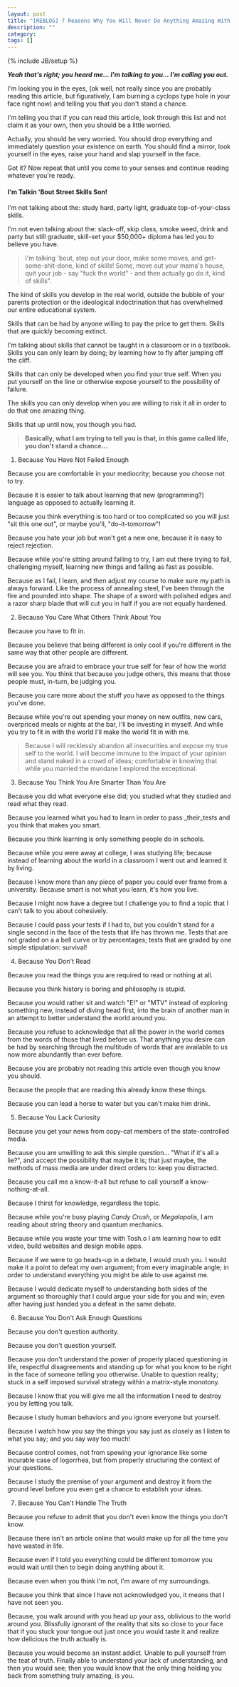 ```yaml
---
layout: post
title: "[REBLOG] 7 Reasons Why You Will Never Do Anything Amazing With Your Life"
description: ""
category: 
tags: []
---
```

{% include JB/setup %}

**_Yeah that's right; you heard me... I'm talking to you... I'm calling you out._**

I'm looking you in the eyes, (ok well, not really since you are probably reading this article, but figuratively, I am burning a cyclops type hole in your face right now) and telling you that you don't stand a chance.

I'm telling you that if you can read this article, look through this list and not claim it as your own, then you should be a little worried.

Actually, you should be very worried. You should drop everything and immediately question your existence on earth. You should find a mirror, look yourself in the eyes, raise your hand and slap yourself in the face.

Got it? Now repeat that until you come to your senses and continue reading whatever you're ready.

#### I'm Talkin 'Bout Street Skills Son!

I'm not talking about the: study hard, party light, graduate top-of-your-class skills.

I'm not even talking about the: slack-off, skip class, smoke weed, drink and party but still graduate, skill-set your $50,000+ diploma has led you to believe you have.

> I'm talking 'bout, step out your door, make some moves, and get-some-shit-done, kind of skills! Some, move out your mama's house, quit your job - say "fuck the world" - and then actually go do it, kind of skills".

The kind of skills you develop in the real world, outside the bubble of your parents protection or the ideological indoctrination that has overwhelmed our entire educational system.

Skills that can be had by anyone willing to pay the price to get them. Skills that are quickly becoming extinct.

I'm talking about skills that cannot be taught in a classroom or in a textbook. Skills you can only learn by doing; by learning how to fly after jumping off the cliff.

Skills that can only be developed when you find your true self. When you put yourself on the line or otherwise expose yourself to the possibility of failure.

The skills you can only develop when you are willing to risk it all in order to do that one amazing thing.

Skills that up until now, you though you had.

> **Basically, what I am trying to tell you is that, in this game called life, you don't stand a chance...**

1. Because You Have Not Failed Enough

Because you are comfortable in your mediocrity; because you choose not to try.

Because it is easier to talk about learning that new (programming?) language as opposed to actually learning it.

Because you think everything is too hard or too complicated so you will just "sit this one out", or maybe you'll, "do-it-tomorrow"!

Because you hate your job but won't get a new one, because it is easy to reject rejection.

Because while you're sitting around failing to try, I am out there trying to fail, challenging myself, learning new things and failing as fast as possible.

Because as I fail, I learn, and then adjust my course to make sure my path is always forward. Like the process of annealing steel, I've been through the fire and pounded into shape. The shape of a sword with polished edges and a razor sharp blade that will cut you in half if you are not equally hardened.

2. Because You Care What Others Think About You

Because you have to fit in.

Because you believe that being different is only cool if you're different in the same way that other people are different.

Because you are afraid to embrace your true self for fear of how the world will see you. You think that because you judge others, this means that those people must, in-turn, be judging you.

Because you care more about the stuff you have as opposed to the things you've done.

Because while you're out spending your money on new outfits, new cars, overpriced meals or nights at the bar, I'll be investing in myself. And while you try to fit in with the world I'll make the world fit in with me.

> Because I will recklessly abandon all insecurities and expose my true self to the world. I will become immune to the impact of your opinion and stand naked in a crowd of ideas; comfortable in knowing that while you married the mundane I explored the exceptional.

3. Because You Think You Are Smarter Than You Are

Because you did what everyone else did; you studied what they studied and read what they read.

Because you learned what you had to learn in order to pass _their_tests and you think that makes you smart.

Because you think learning is only something people do in schools.

Because while you were away at college, I was studying life; because instead of learning about the world in a classroom I went out and learned it by living.

Because I know more than any piece of paper you could ever frame from a university. Because smart is not what you learn, it's how you live.

Because I might now have a degree but I challenge you to find a topic that I can't talk to you about cohesively.

Because I could pass your tests if I had to, but you couldn't stand for a single second in the face of the tests that life has thrown me. Tests that are not graded on a a bell curve or by percentages; tests that are graded by one simple stipulation: survival!

4. Because You Don't Read

Because you read the things you are required to read or nothing at all.

Because you think history is boring and philosophy is stupid.

Because you would rather sit and watch "E!" or "MTV" instead of exploring something new, instead of diving head first, into the brain of another man in an attempt to better understand the world around you.

Because you refuse to acknowledge that all the power in the world comes from the words of those that lived before us. That anything you desire can be had by searching through the multitude of words that are available to us now more abundantly than ever before.

Because you are probably not reading this article even though you know you should.

Because the people that are reading this already know these things.

Because you can lead a horse to water but you can't make him drink.

5. Because You Lack Curiosity

Because you get your news from copy-cat members of the state-controlled media.

Because you are unwilling to ask this simple question... "What if it's all a lie?", and accept the possibility that maybe it is; that just maybe, the methods of mass media are under direct orders to: keep you distracted.

Because you call me a know-it-all but refuse to call yourself a know-nothing-at-all.

Because I thirst for knowledge, regardless the topic.

Because while you're busy playing _Candy Crush_, or _Megalopolis_, I am reading about string theory and quantum mechanics.

Because while you waste your time with Tosh.o I am learning how to edit video, build websites and design mobile apps.

Because if we were to go heads-up in a debate, I would crush you. I would make it a point to defeat my own argument; from every imaginable angle; in order to understand everything you might be able to use against me.

Because I would dedicate myself to understanding both sides of the argument so thoroughly that I could argue your side for you and win; even after having just handed you a defeat in the same debate.

6. Because You Don't Ask Enough Questions

Because you don't question authority.

Because you don't question yourself.

Because you don't understand the power of properly placed questioning in life, respectful disagreements and standing up for what you know to be right in the face of someone telling you otherwise. Unable to question reality; stuck in a self imposed survival strategy within a matrix-style monotony.

Because I know that you will give me all the information I need to destroy you by letting you talk.

Because I study human behaviors and you ignore everyone but yourself.

Because I watch how you say the things you say just as closely as I listen to what you say; and you say way too much!

Because control comes, not from spewing your ignorance like some incurable case of logorrhea, but from properly structuring the context of your questions.

Because I study the premise of your argument and destroy it from the ground level before you even get a chance to establish your ideas.

7. Because You Can't Handle The Truth

Because you refuse to admit that you don't even know the things you don't know.

Because there isn't an article online that would make up for all the time you have wasted in life.

Because even if I told you everything could be different tomorrow you would wait until then to begin doing anything about it.

Because even when you think I'm not, I'm aware of my surroundings.

Because you think that since I have not acknowledged you, it means that I have not seen you.

Because, you walk around with you head up your ass, oblivious to the world around you. Blissfully ignorant of the reality that sits so close to your face that if you stuck your tongue out just once you would taste it and realize how delicious the truth actually is.

Because you would become an instant addict. Unable to pull yourself from the teat of truth. Finally able to understand your lack of understanding, and then you would see; then you would know that the only thing holding you back from something truly amazing, is you.